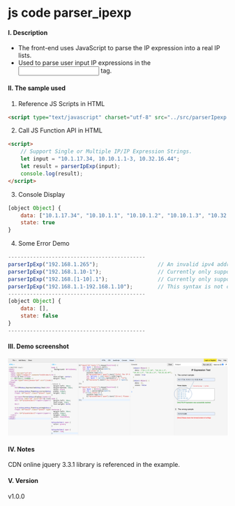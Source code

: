 # js code parser_ipexp
  
#### I. Description
- The front-end uses JavaScript to parse the IP expression into a real IP lists.
- Used to parse user input IP expressions in the <input> tag.
  
#### II. The sample used
1. Reference JS Scripts in HTML
```html
<script type="text/javascript" charset="utf-8" src="../src/parserIpexp.js"></script>
```

2. Call JS Function API in HTML
```html
<script>
    // Support Single or Multiple IP/IP Expression Strings.
    let input = "10.1.17.34, 10.10.1.1-3, 10.32.16.44";
    let result = parserIpExp(input);
    console.log(result);
</script>
```

3. Console Display
```javascript
[object Object] {
    data: ["10.1.17.34", "10.10.1.1", "10.10.1.2", "10.10.1.3", "10.32.16.44"],
    state: true
}
```

4. Some Error Demo
```javascript
--------------------------------------------
parserIpExp("192.168.1.265");                   // An invalid ipv4 address.
parserIpExp("192.168.1.10-1");                  // Currently only supports from small to large.
parserIpExp("192.168.[1-10].1");                // Currently only supports the continuity of the 4th ip segment.
parserIpExp("192.168.1.1-192.168.1.10");        // This syntax is not currently supported.
--------------------------------------------
[object Object] {
    data: [],
    state: false
}
--------------------------------------------
```

#### III. Demo screenshot
![pic](/assets/img/screenshot-demo.png "demo.html")

#### IV. Notes
CDN online jquery 3.3.1 library is referenced in the example.
  
#### V. Version
v1.0.0
  
